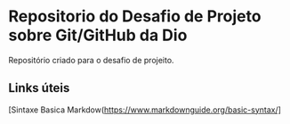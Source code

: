 # Repositorio do Desafio de Projeto sobre Git/GitHub da Dio
Repositório criado para  o desafio de projeito.

##  Links úteis 
[Sintaxe Basica Markdow(https://www.markdownguide.org/basic-syntax/]
